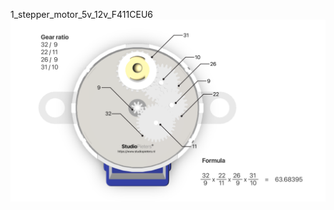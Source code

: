 1_stepper_motor_5v_12v_F411CEU6
<img src="https://github.com/greenfreezer/STM32/blob/52e37724e889b17be9054076754ab7081ba54838/1_stepper_motor_5v_12v_F411CEU6/28BYJ-48%20v5.2.png">
